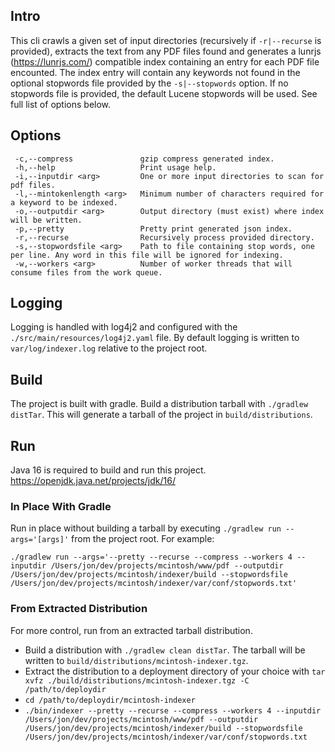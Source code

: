 ## Intro

This cli crawls a given set of input directories (recursively if `-r|--recurse` is provided), extracts the text from any PDF files found and generates a lunrjs (https://lunrjs.com/) compatible index containing an entry for each PDF file encounted. The index entry will contain any keywords not found in the optional stopwords file provided by the `-s|--stopwords` option. If no stopwords file is provided, the default Lucene stopwords will be used. See full list of options below.

## Options

```
 -c,--compress               gzip compress generated index.
 -h,--help                   Print usage help.
 -i,--inputdir <arg>         One or more input directories to scan for pdf files.
 -l,--mintokenlength <arg>   Minimum number of characters required for a keyword to be indexed.
 -o,--outputdir <arg>        Output directory (must exist) where index will be written.
 -p,--pretty                 Pretty print generated json index.
 -r,--recurse                Recursively process provided directory.
 -s,--stopwordsfile <arg>    Path to file containing stop words, one per line. Any word in this file will be ignored for indexing.
 -w,--workers <arg>          Number of worker threads that will consume files from the work queue.
 ```
 
## Logging

Logging is handled with log4j2 and configured with the `./src/main/resources/log4j2.yaml` file. By default logging is written to `var/log/indexer.log` relative to the project root.
 
## Build
 
 The project is built with gradle. Build a distribution tarball with `./gradlew distTar`. This will generate a tarball of the project in `build/distributions`.
 
## Run

Java 16 is required to build and run this project. https://openjdk.java.net/projects/jdk/16/

### In Place With Gradle

Run in place without building a tarball by executing `./gradlew run --args='[args]'` from the project root. For example:

```
./gradlew run --args='--pretty --recurse --compress --workers 4 --inputdir /Users/jon/dev/projects/mcintosh/www/pdf --outputdir /Users/jon/dev/projects/mcintosh/indexer/build --stopwordsfile /Users/jon/dev/projects/mcintosh/indexer/var/conf/stopwords.txt'
```

### From Extracted Distribution

For more control, run from an extracted tarball distribution.

* Build a distribution with `./gradlew clean distTar`. The tarball will be written to `build/distributions/mcintosh-indexer.tgz`.
* Extract the distribution to a deployment directory of your choice with `tar xvfz ./build/distributions/mcintosh-indexer.tgz -C /path/to/deploydir`
* `cd /path/to/deploydir/mcintosh-indexer`
* `./bin/indexer --pretty --recurse --compress --workers 4 --inputdir /Users/jon/dev/projects/mcintosh/www/pdf --outputdir /Users/jon/dev/projects/mcintosh/indexer/build --stopwordsfile /Users/jon/dev/projects/mcintosh/indexer/var/conf/stopwords.txt`
